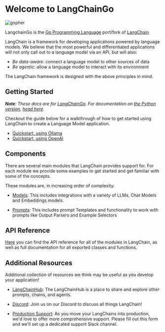 # Welcome to LangChainGo

![gopher](https://pkg.go.dev/static/shared/icon/favicon.ico)

LangchainGo is the [Go Programming Language](https://go.dev/) port/fork of
[LangChain](https://www.langchain.com/).

LangChain is a framework for developing applications powered by language models. We believe that the most powerful and differentiated applications will not only call out to a language model via an API, but will also:

- _Be data-aware_: connect a language model to other sources of data
- _Be agentic_: allow a language model to interact with its environment

The LangChain framework is designed with the above principles in mind.

## Getting Started

_**Note**: These docs are for [LangChainGo](https://github.com/tmc/langchaingo). For documentation on [the Python version](https://github.com/langchain-ai/langchain), [head here](https://python.langchain.com/docs)._

Checkout the guide below for a walkthrough of how to get started using LangChain to create a Language Model application.

- [Quickstart, using Ollama](./getting-started/guide-ollama.mdx)
- [Quickstart, using OpenAI](./getting-started/guide-openai.mdx)

## Components

There are several main modules that LangChain provides support for. For each module we provide some examples to get started and get familiar with some of the concepts. 

These modules are, in increasing order of complexity:

- [Models](./modules/model_io/models/): This includes integrations with a variety of LLMs, Chat Models and Embeddings models.

- [Prompts](./modules/model_io/prompts/): This includes prompt Templates and functionality to work with prompts like Output Parsers and Example Selectors

<!-- - [Data connection](./modules/data_connection/): This includes patterns and functionality for working with your own data, and making it ready to interact with language models (including document loaders, vectorstores, text splitters and retrievers). -->

<!-- - [Chains](./modules/chains/): Chains go beyond just a single LLM call, and are sequences of calls (whether to an LLM or a different utility). LangChain provides a standard interface for chains, lots of integrations with other tools, and end-to-end chains for common applications.-->

<!-- - [Memory](./modules/memory/): Memory is the concept of persisting state between calls of a chain/agent. LangChain provides a standard interface for memory, a collection of memory implementations, and examples of chains/agents that use memory. -->

<!-- - [Agents](./modules/agents/): Agents involve an LLM making decisions about which Actions to take, taking that Action, seeing an Observation, and repeating that until done. LangChain provides a standard interface for agents, a selection of agents to choose from, and examples of end-to-end agents. -->

## API Reference

[Here](https://pkg.go.dev/github.com/tmc/langchaingo) you can find the API reference for all of the modules in LangChain, as well as full documentation for all exported classes and functions.

## Additional Resources

Additional collection of resources we think may be useful as you develop your application!

- [LangChainHub](https://github.com/hwchase17/langchain-hub): The LangChainHub is a place to share and explore other prompts, chains, and agents.

- [Discord](https://discord.gg/6adMQxSpJS): Join us on our Discord to discuss all things LangChain!

- [Production Support](https://forms.gle/57d8AmXBYp8PP8tZA): As you move your LangChains into production, we'd love to offer more comprehensive support. Please fill out this form and we'll set up a dedicated support Slack channel.

